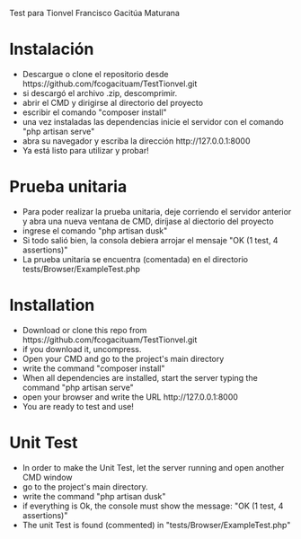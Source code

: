 Test para Tionvel
Francisco Gacitúa Maturana


<h1>Instalación</h1>
<ul>
	<li>Descargue o clone el repositorio desde https://github.com/fcogacituam/TestTionvel.git</li>
	<li>si descargó el archivo .zip, descomprimir.</li>
	<li>abrir el CMD y dirigirse al directorio del proyecto</li>
	<li>escribir el comando "composer install"</li>
	<li>una vez instaladas las dependencias inicie el servidor con el comando "php artisan serve"</li>
	<li>abra su navegador y escriba la dirección http://127.0.0.1:8000</li>
	<li>Ya está listo para utilizar y probar!</li>
</ul>
<h1>Prueba unitaria</h1>
<ul>
	<li>Para poder realizar la prueba unitaria, deje corriendo el servidor anterior y abra una nueva ventana de CMD, diríjase al diectorio del proyecto</li>
	<li>ingrese el comando "php artisan dusk"</li>
	<li>Si todo salió bien, la consola debiera arrojar el mensaje "OK (1 test, 4 assertions)"</li>
	<li>La prueba unitaria se encuentra (comentada) en el directorio tests/Browser/ExampleTest.php</li>
</ul>



<h1>Installation</h1>
<ul>
	<li>Download or clone this repo from https://github.com/fcogacituam/TestTionvel.git</li>
	<li>if you download it, uncompress.</li>
	<li>Open your CMD and go to the project's main directory</li>
	<li>write the command "composer install"</li>
	<li>When all dependencies are installed, start the server typing the command "php artisan serve"</li>
	<li>open your browser and write the URL http://127.0.0.1:8000</li>
	<li>You are ready to test and use!</li>
</ul>
<h1>Unit Test</h1>
<ul>
	<li>In order to make the Unit Test, let the server running and open another CMD window
	<li>go to the project's main directory.
	<li>write the command "php artisan dusk"
	<li>if everything is Ok, the console must show the message: "OK (1 test, 4 assertions)"
	<li>The unit Test is found (commented) in "tests/Browser/ExampleTest.php"
</ul>

